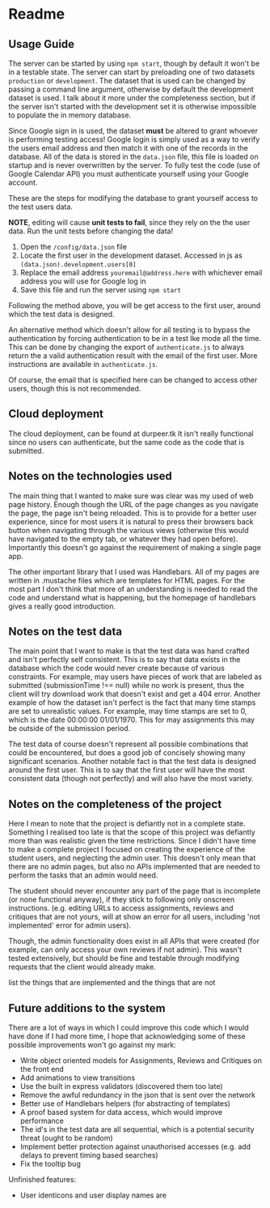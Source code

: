 # Readme

## Usage Guide

The server can be started by using `npm start`, though by default it won't be in a testable state.  The server can start
by preloading one of two datasets `production` or `development`.  The dataset that is used can be changed by passing a 
command line argument, otherwise by default the development dataset is used.  I talk about it more under the 
completeness section, but if the server isn't started with the development set it is otherwise impossible to populate 
the in memory database.

Since Google sign in is used, the dataset **must** be altered to grant whoever is performing testing access!  Google 
login is simply used as a way to verify the users email address and then match it with one of the records in the 
database.  All of the data is stored in the `data.json` file, this file is loaded on startup and is never overwritten
by the server.  To fully test the code (use of Google Calendar API) you must authenticate yourself using your Google 
account.

These are the steps for modifying the database to grant yourself access to the test users data.

**NOTE**, editing will cause **unit tests to fail**, since they rely on the the user data.  Run the unit tests before 
changing the data! 

1. Open the `/config/data.json` file
2. Locate the first user in the development dataset. Accessed in js as `(data.json).development.users[0]`
3. Replace the email address `youremail@address.here` with whichever email address you will use for Google log in
4. Save this file and run the server using `npm start`

Following the method above, you will be get access to the first user, around which the test data is designed.

An alternative method which doesn't allow for all testing is to bypass the authentication by forcing authentication to
be in a test lke mode all the time.  This can be done by changing the export of `authenticate.js` to always return the 
a valid authentication result with the email of the first user.  More instructions are available in `authenticate.js`.  

Of course, the email that is specified here can be changed to access other users, though this is not recommended.

## Cloud deployment

The cloud deployment, can be found at durpeer.tk
It isn't really functional since no users can authenticate, but the same code as the code that is submitted.

## Notes on the technologies used

The main thing that I wanted to make sure was clear was my used of web page history.  Enough though the URL of the page
changes as you navigate the page, the page isn't being reloaded.  This is to provide for a better user experience, 
since for most users it is natural to press their browsers back button when navigating through the various views 
(otherwise this would have navigated to the empty tab, or whatever they had open before).  Importantly this doesn't go
against the requirement of making a single page app.

The other important library that I used was Handlebars.  All of my pages are written in .mustache files which are 
templates for HTML pages.  For the most part I don't think that more of an understanding is needed to read the code and
understand what is happening, but the homepage of handlebars gives a really good introduction.

## Notes on the test data

The main point that I want to make is that the test data was hand crafted and isn't perfectly self consistent.  This is 
to say that data exists in the database which the code would never create because of various constraints.  For example, 
may users have pieces of work that are labeled as submitted (submissionTime !== null) while no work is present, thus the
client will try download work that doesn't exist and get a 404 error.  Another example of how the dataset isn't perfect
is the fact that many time stamps are set to unrealistic values.  For example,  may time stamps are set to 0, which is
the date 00:00:00 01/01/1970.  This for may assignments this may be outside of the submission period.

The test data of course doesn't represent all possible combinations that could be encountered, but does a good job of 
concisely showing many significant scenarios.  Another notable fact is that the test data is designed around the first 
user.  This is to say that the first user will have the most consistent data (though not perfectly) and will also have 
the most variety.

## Notes on the completeness of the project

Here I mean to note that the project is defiantly not in a complete state.  Something I realised too late is that the
scope of this project was defiantly more than was realistic given the time restrictions.  Since I didn't have time to 
make a complete project I focused on creating the experience of the student users, and neglecting the admin user.  This
doesn't only mean that there are no admin pages, but also no APIs implemented that are needed to perform the tasks that 
an admin would need.

The student should never encounter any part of the page that is incomplete (or none functional anyway), if they stick 
to following only onscreen instructions.  (e.g. editing URLs to access assignments, reviews and critiques that are not 
yours, will at show an error for all users, including 'not implemented' error for admin users).

Though, the admin functionality does exist in all APIs that were created (for example, can only access your own reviews 
if not admin).  This wasn't tested extensively, but should be fine and testable through modifying requests that the 
client would already make.

list the things that are implemented and the things that are not

## Future additions to the system

There are a lot of ways in which I could improve this code which I would have done if I had more time, I hope that 
acknowledging some of these possible improvements won't go against my mark:
  * Write object oriented models for Assignments, Reviews and Critiques on the front end
  * Add animations to view transitions
  * Use the built in express validators (discovered them too late)
  * Remove the awful redundancy in the json that is sent over the network
  * Better use of Handlebars helpers (for abstracting of templates)
  * A proof based system for data access, which would improve performance 
  * The id's in the test data are all sequential, which is a potential security threat (ought to be random)
  * Implement better protection against unauthorised accesses (e.g. add delays to prevent timing based searches) 
  * Fix the tooltip bug
  
Unfinished features:
  * User identicons and user display names are  